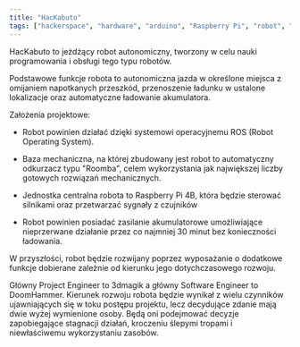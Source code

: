 ```yaml
---
title: "HacKabuto"
tags: ["hackerspace", "hardware", "arduino", "Raspberry Pi", "robot", "ROS"]
---
```


HacKabuto to jeżdżący robot autonomiczny, tworzony w celu nauki programowania i obsługi tego typu robotów. 

Podstawowe funkcje robota to autonomiczna jazda w określone miejsca z omijaniem napotkanych przeszkód, przenoszenie ładunku w ustalone lokalizacje oraz automatyczne ładowanie akumulatora.

Założenia projektowe:

- Robot powinien działać dzięki systemowi operacyjnemu ROS (Robot Operating System).

- Baza mechaniczna, na której zbudowany jest robot to automatyczny odkurzacz typu "Roomba", celem wykorzystania jak największej liczby gotowych rozwiązań mechanicznych.

- Jednostka centralna robota to Raspberry Pi 4B, która będzie sterować silnikami oraz przetwarzać sygnały z czujników

- Robot powinien posiadać zasilanie akumulatorowe umożliwiające nieprzerwane działanie przez co najmniej 30 minut bez konieczności ładowania.

W przyszłości, robot będzie rozwijany poprzez wyposażanie o dodatkowe funkcje dobierane zależnie od kierunku jego dotychczasowego rozwoju.

Główny Project Engineer to 3dmagik a główny Software Engineer to DoomHammer. Kierunek rozwoju robota będzie wynikał z wielu czynników ujawniających się w toku postępu projektu, lecz decydujące zdanie mają dwie wyżej wymienione osoby. Będą oni podejmować decyzje zapobiegające stagnacji działań, kroczeniu ślepymi tropami i niewłaściwemu wykorzystaniu zasobów.
